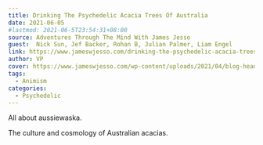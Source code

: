 ```yaml
---
title: Drinking The Psychedelic Acacia Trees Of Australia
date: 2021-06-05
#lastmod: 2021-06-5T23:54:31+08:00
source: Adventures Through The Mind With James Jesso
guest:  Nick Sun, Jef Backer, Rohan B, Julian Palmer, Liam Engel
link: https://www.jameswjesso.com/drinking-the-psychedelic-acacia-trees-of-australia-psychedelic-cafe-5/
author: VP
cover: https://www.jameswjesso.com/wp-content/uploads/2021/04/blog-header-1.jpg
tags:
  - Animism
categories:
  - Psychedelic
---
```


All about aussiewaska.

<!--more-->

The culture and cosmology of Australian acacias.
